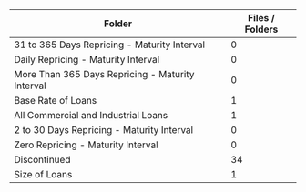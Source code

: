| Folder                                           |   Files / Folders |
|--------------------------------------------------|-------------------|
| 31 to 365 Days Repricing - Maturity Interval     |                 0 |
| Daily Repricing - Maturity Interval              |                 0 |
| More Than 365 Days Repricing - Maturity Interval |                 0 |
| Base Rate of Loans                               |                 1 |
| All Commercial and Industrial Loans              |                 1 |
| 2 to 30 Days Repricing - Maturity Interval       |                 0 |
| Zero Repricing - Maturity Interval               |                 0 |
| Discontinued                                     |                34 |
| Size of Loans                                    |                 1 |